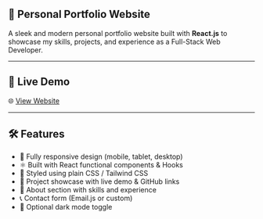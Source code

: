 ## 💼 Personal Portfolio Website


A sleek and modern personal portfolio website built with **React.js** to showcase my skills, projects, and experience as a Full-Stack Web Developer.


---


## 🚀 Live Demo


🌐 [View Website](https://your-portfolio-link.com)


---


## 🛠️ Features


- 🎯 Fully responsive design (mobile, tablet, desktop)  
- ⚛️ Built with React functional components & Hooks  
- 🎨 Styled using plain CSS / Tailwind CSS  
- 📂 Project showcase with live demo & GitHub links  
- 🧠 About section with skills and experience  
- 📞 Contact form (Email.js or custom)  
- 🌙 Optional dark mode toggle

 
